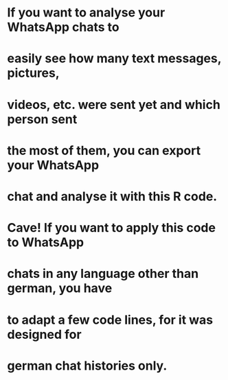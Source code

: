 # If you want to analyse your WhatsApp chats to
# easily see how many text messages, pictures,
# videos, etc. were sent yet and which person sent
# the most of them, you can export your WhatsApp
# chat and analyse it with this R code.

# Cave! If you want to apply this code to WhatsApp
# chats in any language other than german, you have
# to adapt a few code lines, for it was designed for
# german chat histories only.














